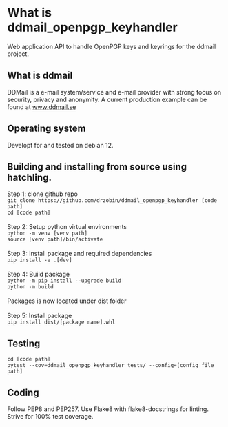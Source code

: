 # What is ddmail_openpgp_keyhandler
Web application API to handle OpenPGP keys and keyrings for the ddmail project.

## What is ddmail
DDMail is a e-mail system/service and e-mail provider with strong focus on security, privacy and anonymity. A current production example can be found at www.ddmail.se

## Operating system
Developt for and tested on debian 12.

## Building and installing from source using hatchling.
Step 1: clone github repo<br>
`git clone https://github.com/drzobin/ddmail_openpgp_keyhandler [code path]`<br>
`cd [code path]`<br>
<br>
Step 2: Setup python virtual environments<br>
`python -m venv [venv path]`<br>
`source [venv path]/bin/activate`<br>
<br>
Step 3: Install package and required dependencies<br>
`pip install -e .[dev]`<br>
<br>
Step 4: Build package<br>
`python -m pip install --upgrade build`<br>
`python -m build `<br><br>
Packages is now located under dist folder<br>
<br>
Step 5: Install package<br>
`pip install dist/[package name].whl`

## Testing
`cd [code path]`<br>
`pytest --cov=ddmail_openpgp_keyhandler tests/ --config=[config file path]`

## Coding
Follow PEP8 and PEP257. Use Flake8 with flake8-docstrings for linting. Strive for 100% test coverage.
